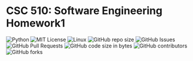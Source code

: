 # CSC 510: Software Engineering Homework1

![Python](https://img.shields.io/badge/Python-3776AB?style=for-the-badge&logo=python&logoColor=white) ![MIT License](https://img.shields.io/badge/License-MIT-red.svg) ![Linux](https://img.shields.io/badge/Linux-FCC624?style=for-the-badge&logo=linux&logoColor=black) ![GitHub repo size](https://img.shields.io/github/repo-size/CSC510-SE-HW1/hw1) ![GitHub Issues](https://img.shields.io/github/issues/CSC510-SE-HW1/hw1) ![GitHub Pull Requests](https://img.shields.io/github/issues-pr/CSC510-SE-HW1/hw1) ![GitHub code size in bytes](https://img.shields.io/github/languages/code-size/CSC510-SE-HW1/hw1) ![GitHub contributors](https://img.shields.io/github/contributors/CSC510-SE-HW1/hw1) ![GitHub forks](https://img.shields.io/github/forks/CSC510-SE-HW1/hw1)
